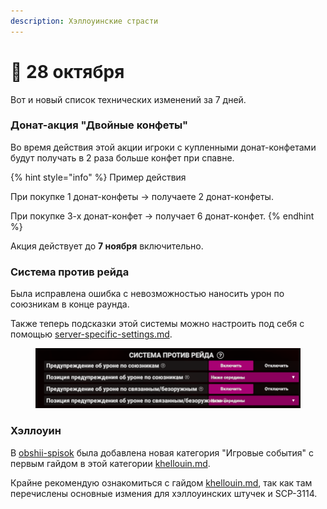 ```yaml
---
description: Хэллоуинские страсти
---
```


# 🍁 28 октября

Вот и новый список технических изменений за 7 дней.

### Донат-акция "Двойные конфеты"

Во время действия этой акции игроки с купленными донат-конфетами будут получать в 2 раза больше конфет при спавне.

{% hint style="info" %}
Пример действия

При покупке 1 донат-конфеты -> получаете 2 донат-конфеты.

При покупке 3-х донат-конфет -> получает 6 донат-конфет.
{% endhint %}

Акция действует до **7 ноября** включительно.

### Система против рейда

Была исправлена ошибка с невозможностью наносить урон по союзникам в конце раунда.

Также теперь подсказки этой системы можно настроить под себя с помощью [server-specific-settings.md](../../newbies/obshii-spisok/server-specific-settings.md "mention").

<div align="center"><figure><img src="../../.gitbook/assets/image (4).png" alt=""><figcaption></figcaption></figure></div>

### Хэллоуин

В [obshii-spisok](../../newbies/obshii-spisok/ "mention") была добавлена новая категория "Игровые события" с первым гайдом в этой категории [khellouin.md](../../newbies/obshii-spisok/khellouin.md "mention").

Крайне рекомендую ознакомиться с гайдом [khellouin.md](../../newbies/obshii-spisok/khellouin.md "mention"), так как там перечислены основные измения для хэллоуинских штучек и SCP-3114.
